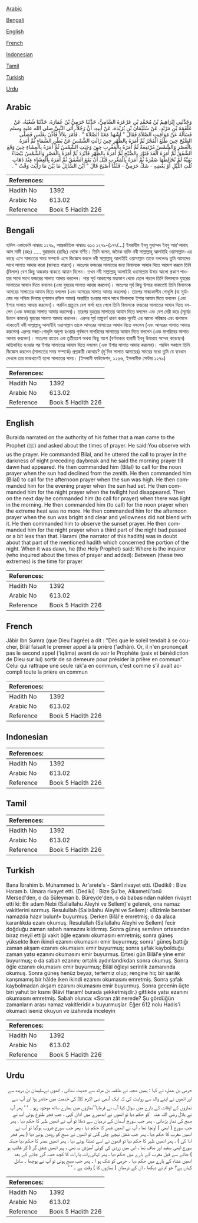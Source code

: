 [Arabic](#arabic)

[Bengali](#bengali)

[English](#english)

[French](#french)

[Indonesian](#indonesian)

[Tamil](#tamil)

[Turkish](#turkish)

[Urdu](#urdu)

## Arabic


<div dir="rtl" lang="ar" style={{fontSize:'larger',backgroundColor:'#f8f9fa',padding:20}}>
وَحَدَّثَنِي إِبْرَاهِيمُ بْنُ مُحَمَّدِ بْنِ عَرْعَرَةَ السَّامِيُّ، حَدَّثَنَا حَرَمِيُّ بْنُ عُمَارَةَ، حَدَّثَنَا شُعْبَةُ، عَنْ عَلْقَمَةَ بْنِ مَرْثَدٍ، عَنْ سُلَيْمَانَ بْنِ بُرَيْدَةَ، عَنْ أَبِيهِ، أَنَّ رَجُلاً، أَتَى النَّبِيَّ صلى الله عليه وسلم فَسَأَلَهُ عَنْ مَوَاقِيتِ الصَّلاَةِ فَقَالَ ‏"‏ اشْهَدْ مَعَنَا الصَّلاَةَ ‏"‏ ‏.‏ فَأَمَرَ بِلاَلاً فَأَذَّنَ بِغَلَسٍ فَصَلَّى الصُّبْحَ حِينَ طَلَعَ الْفَجْرُ ثُمَّ أَمَرَهُ بِالظُّهْرِ حِينَ زَالَتِ الشَّمْسُ عَنْ بَطْنِ السَّمَاءِ ثُمَّ أَمَرَهُ بِالْعَصْرِ وَالشَّمْسُ مُرْتَفِعَةٌ ثُمَّ أَمَرَهُ بِالْمَغْرِبِ حِينَ وَجَبَتِ الشَّمْسُ ثُمَّ أَمَرَهُ بِالْعِشَاءِ حِينَ وَقَعَ الشَّفَقُ ثُمَّ أَمَرَهُ الْغَدَ فَنَوَّرَ بِالصُّبْحِ ثُمَّ أَمَرَهُ بِالظُّهْرِ فَأَبْرَدَ ثُمَّ أَمَرَهُ بِالْعَصْرِ وَالشَّمْسُ بَيْضَاءُ نَقِيَّةٌ لَمْ تُخَالِطْهَا صُفْرَةٌ ثُمَّ أَمَرَهُ بِالْمَغْرِبِ قَبْلَ أَنْ يَقَعَ الشَّفَقُ ثُمَّ أَمَرَهُ بِالْعِشَاءِ عِنْدَ ذَهَابِ ثُلُثِ اللَّيْلِ أَوْ بَعْضِهِ - شَكَّ حَرَمِيٌّ - فَلَمَّا أَصْبَحَ قَالَ ‏"‏ أَيْنَ السَّائِلُ مَا بَيْنَ مَا رَأَيْتَ وَقْتٌ ‏"‏ ‏.‏
</div>
<div style={{backgroundColor:'#f8f9fa',padding:20, marginBottom: 10}}><table> <thead> <tr> <th>References:</th> <th></th> </tr> </thead> <tbody><tr><td>Hadith No</td><td>1392</td></tr><tr><td>Arabic No</td><td>613.02</td></tr><tr><td>Reference</td><td>Book 5 Hadith 226</td></tr></tbody></table></div>

## Bengali


<div dir="ltr" lang="bn" style={{fontSize:'larger',backgroundColor:'#f8f9fa',padding:20}}>
হাদিস একাডেমি নাম্বারঃ ১২৭৯, আন্তর্জাতিক নাম্বারঃ ৬১৩ ১২৭৯-(১৭৭/...) ইবরাহীম ইবনু মুহাম্মদ ইবনু আর'আরাহ আস সামী (রহঃ) ..... বুরায়দাহ (রাযিঃ) থেকে বর্ণিত। তিনি বলেন, জনৈক ব্যক্তি নবী সাল্লাল্লাহু আলাইহি ওয়াসাল্লাম-এর কাছে এসে সালাতের সময় সম্পর্কে এসে জিজ্ঞেস করলে নবী সাল্লাল্লাহু আলাইহি ওয়াসাল্লাম তাকে বললেনঃ তুমি আমাদের সাথে সালাত আদায় করো (জানতে পারবে)। অতঃপর ফজরের সালাতের জন্য বিলালকে আযান দিতে আদেশ করলে তিনি (বিলাল) বেশ কিছু অন্ধকার থাকতে আযান দিলেন। তখন নবী সাল্লাল্লাহু আলাইহি ওয়াসাল্লাম উষার আলো প্রকাশ পাওয়ার সাথে সাথে ফজরের সালাত আদায় করলেন। পরে সূর্য আকাশের মধ্যভাগ থেকে হেলে পড়লে তিনি বিলালকে যুহরের সালাতের আযান দিতে বললেন (এবং যুহরের সালাত আদায় করলেন)। অতঃপর সূর্য কিছু উপরে থাকতেই তিনি বিলালকে আসরের সালাতের আযান দিতে বললেন (এবং আসরের সালাত আদায় করলেন)। তারপর সান্ধ্যকালীন গোধূলি (বা সূর্যাস্তের পর পশ্চিম দিগন্তে দৃশ্যমান রক্তিম আভা) অন্তৰ্হিত হওয়ার সাথে সাথে বিলালকে ইশার আযান দিতে বললেন (এবং ইশার সালাত আদায় করলেন)। পরদিন প্রত্যুষে বেশ ফর্সা হয়ে গেলে তিনি বিলালকে ফজরের সালাতের আযান দিতে বললেন (এবং ফজরের সালাত আদায় করলেন)। তারপর যুহরের সালাতের আযান দিতে বললেন এবং বেশ দেরী করে (সূর্যের উত্তাপ কমলে) যুহরের সালাত আদায় করলেন। এরপর সূর্য তাম্রবর্ণ ধারণ করার পূর্বেই এর আলো পরিষ্কার এবং ঝলমলে থাকতেই নবী সাল্লাল্লাহু আলাইহি ওয়াসাল্লাম তাকে আসরের সালাতের আযান দিতে বললেন (এবং আসরের সালাত আদায় করলেন) এরপর সন্ধ্যা-গোধূলি অদৃশ্য হওয়ার পূর্বক্ষণে মাগরিবের সালাতের আযান দিতে বললেন (এবং মাগরিবের সালাত আদায় করলেন)। অতঃপর রাতের এক তৃতীয়াংশ অথবা কিছু অংশ (বর্ণনাকার হারামী ইবনু উমারাহ সন্দেহ করেছেন) অতিবাহিত হওয়ার পর ইশার সালাতের আযান দিতে বললেন (এবং ইশার সালাত আদায় করলেন)। পরদিন সকালে তিনি জিজ্ঞেস করলেন (সালাতের সময় সম্পর্কে) প্রশ্নকারী কোথায়? (দু'দিন সালাত আদায়ের) সময়ের মধ্যে তুমি যে ব্যবধান দেখলে তার মাঝখানেই হলো সালাতের সময়। (ইসলামী ফাউন্ডেশন, ১২৬৬, ইসলামীক সেন্টার ১২৭৯)
</div>
<div style={{backgroundColor:'#f8f9fa',padding:20, marginBottom: 10}}><table> <thead> <tr> <th>References:</th> <th></th> </tr> </thead> <tbody><tr><td>Hadith No</td><td>1392</td></tr><tr><td>Arabic No</td><td>613.02</td></tr><tr><td>Reference</td><td>Book 5 Hadith 226</td></tr></tbody></table></div>

## English


<div dir="ltr" lang="en" style={{fontSize:'larger',backgroundColor:'#f8f9fa',padding:20}}>
Buraida narrated on the authority of his father that a man came to the Prophet (ﷺ) and asked about the times of prayer. He said:You observe with us the prayer. He commanded Bilal, and he uttered the call to prayer in the darkness of night preceding daybreak and he said the morning prayer till dawn had appeared. He then commanded him (Bilal) to call for the noon prayer when the sun had declined from the zenith. He then commanded him (Bilal) to call for the afternoon prayer when the sun was high. He then commanded him for the evening prayer when the sun had set. He then commanded him for the night prayer when the twilight had disappeared. Then on the next day he commanded him (to call for prayer) when there was light in the morning. He then commanded him (to call) for the noon prayer when the extreme heat was no more. He then commanded him for the afternoon prayer when the sun was bright and clear and yellowness did not blend with it. He then commanded him to observe the sunset prayer. He then commanded him for the night prayer when a third part of the night bad passed or a bit less than that. Harami (the narrator of this hadith) was in doubt about that part of the mentioned hadith which concerned the portion of the night. When it was dawn, he (the Holy Prophet) said: Where is the inquirer (who inquired about the times of prayer and added): Between (these two extremes) is the time for prayer
</div>
<div style={{backgroundColor:'#f8f9fa',padding:20, marginBottom: 10}}><table> <thead> <tr> <th>References:</th> <th></th> </tr> </thead> <tbody><tr><td>Hadith No</td><td>1392</td></tr><tr><td>Arabic No</td><td>613.02</td></tr><tr><td>Reference</td><td>Book 5 Hadith 226</td></tr></tbody></table></div>

## French


<div dir="ltr" lang="fr" style={{fontSize:'larger',backgroundColor:'#f8f9fa',padding:20}}>
Jâbir Ibn Sumra (que Dieu l'agrée) a dit : "Dès que le soleil tendait à se coucher, Bilâl faisait le premier appel à la prière ('adhân). Or, il n'en prononçait pas le second appel ('iqâma) avant de voir le Prophète (paix et bénédiction de Dieu sur lui) sortir de sa demeure pour présider la prière en commun". Celui qui rattrape une seule rak'a en commun, c'est comme s'il avait accompli toute la prière en commun
</div>
<div style={{backgroundColor:'#f8f9fa',padding:20, marginBottom: 10}}><table> <thead> <tr> <th>References:</th> <th></th> </tr> </thead> <tbody><tr><td>Hadith No</td><td>1392</td></tr><tr><td>Arabic No</td><td>613.02</td></tr><tr><td>Reference</td><td>Book 5 Hadith 226</td></tr></tbody></table></div>

## Indonesian


<div dir="ltr" lang="id" style={{fontSize:'larger',backgroundColor:'#f8f9fa',padding:20}}>

</div>
<div style={{backgroundColor:'#f8f9fa',padding:20, marginBottom: 10}}><table> <thead> <tr> <th>References:</th> <th></th> </tr> </thead> <tbody><tr><td>Hadith No</td><td>1392</td></tr><tr><td>Arabic No</td><td>613.02</td></tr><tr><td>Reference</td><td>Book 5 Hadith 226</td></tr></tbody></table></div>

## Tamil


<div dir="ltr" lang="ta" style={{fontSize:'larger',backgroundColor:'#f8f9fa',padding:20}}>

</div>
<div style={{backgroundColor:'#f8f9fa',padding:20, marginBottom: 10}}><table> <thead> <tr> <th>References:</th> <th></th> </tr> </thead> <tbody><tr><td>Hadith No</td><td>1392</td></tr><tr><td>Arabic No</td><td>613.02</td></tr><tr><td>Reference</td><td>Book 5 Hadith 226</td></tr></tbody></table></div>

## Turkish


<div dir="ltr" lang="tr" style={{fontSize:'larger',backgroundColor:'#f8f9fa',padding:20}}>
Bana İbrahim b. Muhammed b. Ar'arete's - Sâmî rivayet etti. (Dediki) : Bize Haram b. Umara rivayet etti. (Dediki) : Bize Şu'be, Alkametü'bnü Mersed'den, o da Süleyman b. Büreyde'den, o da babasından naklen rivayet etti ki: Bir adam Nebi (Sallallahu Aleyhi ve Sellem)'e gelerek, ona namaz vakitlerini sormuş. Resulullah (Sallallahu Aleyhi ve Sellem): «Bizimle beraber namazda hazır bulun!» buyurmuş. Derken Bilâl'e emretmiş; o da alaca karanlıkda ezanı okumuş. Resulullah (Sallallahu Aleyhi ve Sellem) fecir doğduğu zaman sabah namazını kıldırmış. Sonra güneş semânın ortasından biraz meyil ettiği vakit öğle ezanını okumasını emretmiş; sonra güneş yüksekte İken ikindi ezanını okumasını emir buyurmuş; sonra' güneş battığı zaman akşam ezanını okumasını emir buyurmuş; sonra şafak kaybolduğu zaman yatsı ezanını okumasını emir buyurmuş. Ertesi gün Bilâl'e yine emir buyurmuş; o da sabah ezanını; ortalık aydınlandıkdan sonra okumuş. Sonra öğle ezanını okumasını emir buyurmuş; Bilâl öğleyi serinlik zamanında okumuş. Sonra güneş henüz beyaz, tertemiz olup; rengine hiç bir sarılık karışmamış bir hâlde iken ikindi ezanını okumasını emretmiş. Sonra şafak kaybolmadan akşam ezanını okumasını emir buyurmuş. Sonra gecenin üçte biri yahut bir kısmı (Râvî Haram! burada şekketmişdir.) gittikde yatsı ezanını okumasını emretmiş. Sabah olunca: «Soran zât nerede? Şu gördüğün zamanların arası namaz vakitleridir.» buyurmuşlar. Eğer 612 nolu Hadis'i okumadı iseniz okuyun ve izahınıda inceleyin
</div>
<div style={{backgroundColor:'#f8f9fa',padding:20, marginBottom: 10}}><table> <thead> <tr> <th>References:</th> <th></th> </tr> </thead> <tbody><tr><td>Hadith No</td><td>1392</td></tr><tr><td>Arabic No</td><td>613.02</td></tr><tr><td>Reference</td><td>Book 5 Hadith 226</td></tr></tbody></table></div>

## Urdu


<div dir="rtl" lang="ur" style={{fontSize:'larger',backgroundColor:'#f8f9fa',padding:20}}>
حرمی بن عمارہ نے کہا : ہمیں شعبہ نے علقمہ بن مرثد سے حدیث سنائی ، انھوں نےسلیمان بن بریدہ سے اور انھوں نے اپنے والد سے روایت کی کہ ایک آدمی نبی اکرم ﷺ کی خدمت میں حاضر ہوا اور آپ سے نمازوں کے اوقات کے بارے میں سوال کیا آب نے فرمایا’’نمازوں میں ہمارے ساتھ موجود رہو ۔ ‘ ‘ پھر آپ نے بلال ‌رضی ‌اللہ ‌عنہ ‌ ‌ کو حکم دیا تو انھوں نے اندھیرے میں اذان کہی ، جب فجر طلوع ہوئی آب نے صبح کی نماز پڑھائی ، پھر جب سورج آسمان کے درمیان سے ڈھلا تو آپ نے انھیں ظہر کا حکم دیا ، پھر جب سورج ( ابھی ) اونچا تھا ، آپ نے انھیں عصر کا حکم دیا ، پھر جب سورج غروب ہوگیا تو آب نے انھیں مغرب کا حکم دیا ، پھر جب شفق نیچے چلی گئی تو انھوں نے صبح کو روشن ہونے دیا ( پھر فجر ادا کی ) ، پھر انھیں ظہر کا حکم دیا تو انھون نے اسے ٹھنڈا ہونے دیا ، پھر انھیں عصر کا حکم دیا جبکہ سورج ابھی سفید اور صاف تھا ، اس میں زردی کی کوئی آمیزش نہ تھی ، پہر انھیں شفق گر ( کر غائب ہو ) جانے سے قبل مغرب کے بارے میں حکم دیا ، پھر تہائی رات یا رات کا کچھ حصہ گزر جانے کے بعد انھیں عشاء کے بارے میں حکم دیا ۔ حرمی کو شک ہو ا ۔ پھر جب صبح ہوئی تو آپ نے پوچھا ۔ سائل کہاں ہے؟ جو تم نے دیکھا ، ان کے درمیان ( نمازوں کا ) وقت ہے ۔ ‘ ‘
</div>
<div style={{backgroundColor:'#f8f9fa',padding:20, marginBottom: 10}}><table> <thead> <tr> <th>References:</th> <th></th> </tr> </thead> <tbody><tr><td>Hadith No</td><td>1392</td></tr><tr><td>Arabic No</td><td>613.02</td></tr><tr><td>Reference</td><td>Book 5 Hadith 226</td></tr></tbody></table></div>